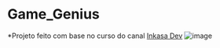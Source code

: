 # Game_Genius
*Projeto feito com base no curso do canal [Inkasa Dev](https://www.youtube.com/@InkasaDev)
![image](https://user-images.githubusercontent.com/80927699/231324763-f78798b1-c8a6-4885-bdb1-c053d801cc2f.png)
